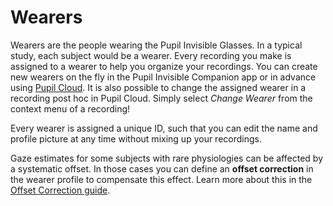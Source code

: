 # Wearers
Wearers are the people wearing the Pupil Invisible Glasses. In a typical study, each subject would be a wearer. Every recording you make is assigned to a wearer to help you organize your recordings. You can create new wearers on the fly in the Pupil Invisible Companion app or in advance using [Pupil Cloud](/pupil-cloud/). It is also possible to change the assigned wearer in a recording post hoc in Pupil Cloud. Simply select *Change Wearer* from the context menu of a recording!

Every wearer is assigned a unique ID, such that you can edit the name and profile picture at any time without mixing up your recordings.

Gaze estimates for some subjects with rare physiologies can be affected by a systematic offset. In those cases you can define an **offset correction** in the wearer profile to compensate this effect. Learn more about this in the [Offset Correction guide](/data-collection/offset-correction/).